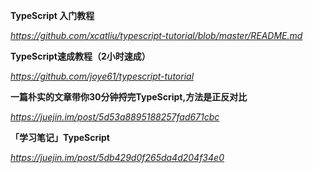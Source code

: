 **TypeScript 入门教程**

*https://github.com/xcatliu/typescript-tutorial/blob/master/README.md*



**TypeScript速成教程（2小时速成）**

*https://github.com/joye61/typescript-tutorial*



**一篇朴实的文章带你30分钟捋完TypeScript,方法是正反对比**

*https://juejin.im/post/5d53a8895188257fad671cbc*



**「学习笔记」TypeScript**

*https://juejin.im/post/5db429d0f265da4d204f34e0*